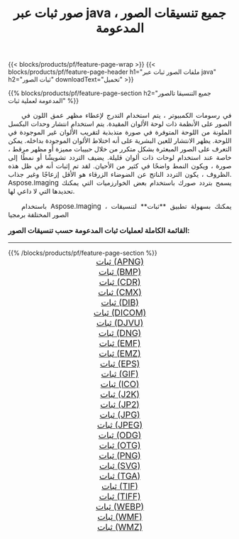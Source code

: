 ﻿---
title: صور ثبات عبر java ، جميع تنسيقات الصور المدعومة 
weight: 3920
url: /ar/java/dither/ 
lang: ar
langdirlevel: 2
locales: zh-hans,ja,it,ru,de,es,fr,nl,id,lt,pl,pt,vi,tr,ko,zh-hant,ar,hi,th,sv,cs,uk,he
description: باستخدام Aspose.Imaging يمكنك بسهولة ثبات الصور عبر java
---

{{< blocks/products/pf/feature-page-wrap >}}
{{< blocks/products/pf/feature-page-header h1="ملفات الصور ثبات عبر java" h2="ثبات الصور" downloadText="تحميل" >}}


{{% blocks/products/pf/feature-page-section  h2="جميع التنسيقا تالصور  المدعومة لعملية ثبات" %}}
<p align="justify" style="text-indent:2em;font-size:15px;">
في رسومات الكمبيوتر ، يتم استخدام التدرج لإعطاء مظهر عمق اللون في الصور على الأنظمة ذات لوحة الألوان المقيدة. يتم استخدام انتشار وحدات البكسل الملونة من اللوحة المتوفرة في صورة متذبذبة لتقريب الألوان غير الموجودة في اللوحة. يظهر الانتشار للعين البشرية على أنه اختلاط الألوان الموجودة بداخله. يمكن التعرف على الصور المبعثرة بشكل متكرر من خلال حبيبات مميزة أو مظهر مرقط ، خاصة عند استخدام لوحات ذات ألوان قليلة. يضيف التردد تشويشًا أو نمطًا إلى صورة ، ويكون النمط واضحًا في كثير من الأحيان. لقد تم إثبات أنه في ظل هذه الظروف ، يكون التردد الناتج عن الضوضاء الزرقاء هو الأقل إزعاجًا وغير جذاب. Aspose.Imaging يسمح بتردد صورك باستخدام بعض الخوارزميات التي يمكنك تحديدها التي لا داعي لها.
</p>
<p align="justify" style="text-indent:2em;font-size:15px;">
باستخدام Aspose.Imaging ، يمكنك بسهولة تطبيق **ثبات** لتنسيقات الصور المختلفة برمجيا
</p>
<h3 style="margin-top:16px;">
القائمة الكاملة لعمليات ثبات المدعومة حسب تنسيقات الصور:
</h3>
<hr/>
{{% /blocks/products/pf/feature-page-section %}}
<div class="container-fluid productfamilypage bg-gray">
    <div class="convertypes bg-gray agp-content section">
        <div class="container">
		<div class="row other-converters" style="gap: 10px;font-size: 19px;text-align:center;">
		    <div class='col-md-3 other-converter remove-lp remove-rp'><a href="/imaging/ar/java/dither/apng/" style="padding:15px;">ثبات (APNG)</a></div><div class='col-md-3 other-converter remove-lp remove-rp'><a href="/imaging/ar/java/dither/bmp/" style="padding:15px;">ثبات (BMP)</a></div><div class='col-md-3 other-converter remove-lp remove-rp'><a href="/imaging/ar/java/dither/cdr/" style="padding:15px;">ثبات (CDR)</a></div><div class='col-md-3 other-converter remove-lp remove-rp'><a href="/imaging/ar/java/dither/cmx/" style="padding:15px;">ثبات (CMX)</a></div><div class='col-md-3 other-converter remove-lp remove-rp'><a href="/imaging/ar/java/dither/dib/" style="padding:15px;">ثبات (DIB)</a></div><div class='col-md-3 other-converter remove-lp remove-rp'><a href="/imaging/ar/java/dither/dicom/" style="padding:15px;">ثبات (DICOM)</a></div><div class='col-md-3 other-converter remove-lp remove-rp'><a href="/imaging/ar/java/dither/djvu/" style="padding:15px;">ثبات (DJVU)</a></div><div class='col-md-3 other-converter remove-lp remove-rp'><a href="/imaging/ar/java/dither/dng/" style="padding:15px;">ثبات (DNG)</a></div><div class='col-md-3 other-converter remove-lp remove-rp'><a href="/imaging/ar/java/dither/emf/" style="padding:15px;">ثبات (EMF)</a></div><div class='col-md-3 other-converter remove-lp remove-rp'><a href="/imaging/ar/java/dither/emz/" style="padding:15px;">ثبات (EMZ)</a></div><div class='col-md-3 other-converter remove-lp remove-rp'><a href="/imaging/ar/java/dither/eps/" style="padding:15px;">ثبات (EPS)</a></div><div class='col-md-3 other-converter remove-lp remove-rp'><a href="/imaging/ar/java/dither/gif/" style="padding:15px;">ثبات (GIF)</a></div><div class='col-md-3 other-converter remove-lp remove-rp'><a href="/imaging/ar/java/dither/ico/" style="padding:15px;">ثبات (ICO)</a></div><div class='col-md-3 other-converter remove-lp remove-rp'><a href="/imaging/ar/java/dither/j2k/" style="padding:15px;">ثبات (J2K)</a></div><div class='col-md-3 other-converter remove-lp remove-rp'><a href="/imaging/ar/java/dither/jp2/" style="padding:15px;">ثبات (JP2)</a></div><div class='col-md-3 other-converter remove-lp remove-rp'><a href="/imaging/ar/java/dither/jpg/" style="padding:15px;">ثبات (JPG)</a></div><div class='col-md-3 other-converter remove-lp remove-rp'><a href="/imaging/ar/java/dither/jpeg/" style="padding:15px;">ثبات (JPEG)</a></div><div class='col-md-3 other-converter remove-lp remove-rp'><a href="/imaging/ar/java/dither/odg/" style="padding:15px;">ثبات (ODG)</a></div><div class='col-md-3 other-converter remove-lp remove-rp'><a href="/imaging/ar/java/dither/otg/" style="padding:15px;">ثبات (OTG)</a></div><div class='col-md-3 other-converter remove-lp remove-rp'><a href="/imaging/ar/java/dither/png/" style="padding:15px;">ثبات (PNG)</a></div><div class='col-md-3 other-converter remove-lp remove-rp'><a href="/imaging/ar/java/dither/svg/" style="padding:15px;">ثبات (SVG)</a></div><div class='col-md-3 other-converter remove-lp remove-rp'><a href="/imaging/ar/java/dither/tga/" style="padding:15px;">ثبات (TGA)</a></div><div class='col-md-3 other-converter remove-lp remove-rp'><a href="/imaging/ar/java/dither/tif/" style="padding:15px;">ثبات (TIF)</a></div><div class='col-md-3 other-converter remove-lp remove-rp'><a href="/imaging/ar/java/dither/tiff/" style="padding:15px;">ثبات (TIFF)</a></div><div class='col-md-3 other-converter remove-lp remove-rp'><a href="/imaging/ar/java/dither/webp/" style="padding:15px;">ثبات (WEBP)</a></div><div class='col-md-3 other-converter remove-lp remove-rp'><a href="/imaging/ar/java/dither/wmf/" style="padding:15px;">ثبات (WMF)</a></div><div class='col-md-3 other-converter remove-lp remove-rp'><a href="/imaging/ar/java/dither/wmz/" style="padding:15px;">ثبات (WMZ)</a></div>
                </div>
        </div>
    </div>
</div>
<br/>
